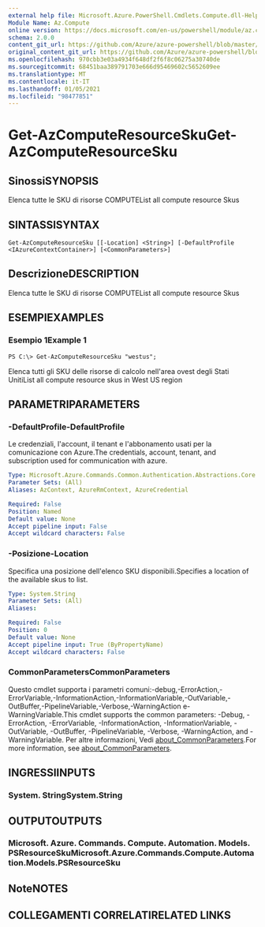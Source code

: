 ```yaml
---
external help file: Microsoft.Azure.PowerShell.Cmdlets.Compute.dll-Help.xml
Module Name: Az.Compute
online version: https://docs.microsoft.com/en-us/powershell/module/az.compute/get-azcomputeresourcesku
schema: 2.0.0
content_git_url: https://github.com/Azure/azure-powershell/blob/master/src/Compute/Compute/help/Get-AzComputeResourceSku.md
original_content_git_url: https://github.com/Azure/azure-powershell/blob/master/src/Compute/Compute/help/Get-AzComputeResourceSku.md
ms.openlocfilehash: 970cbb3e03a4934f648df2f6f8c06275a30740de
ms.sourcegitcommit: 68451baa389791703e666d95469602c5652609ee
ms.translationtype: MT
ms.contentlocale: it-IT
ms.lasthandoff: 01/05/2021
ms.locfileid: "98477851"
---
```

# <span data-ttu-id="dc0b3-101">Get-AzComputeResourceSku</span><span class="sxs-lookup"><span data-stu-id="dc0b3-101">Get-AzComputeResourceSku</span></span>

## <span data-ttu-id="dc0b3-102">Sinossi</span><span class="sxs-lookup"><span data-stu-id="dc0b3-102">SYNOPSIS</span></span>
<span data-ttu-id="dc0b3-103">Elenca tutte le SKU di risorse COMPUTE</span><span class="sxs-lookup"><span data-stu-id="dc0b3-103">List all compute resource Skus</span></span>

## <span data-ttu-id="dc0b3-104">SINTASSI</span><span class="sxs-lookup"><span data-stu-id="dc0b3-104">SYNTAX</span></span>

```
Get-AzComputeResourceSku [[-Location] <String>] [-DefaultProfile <IAzureContextContainer>] [<CommonParameters>]
```

## <span data-ttu-id="dc0b3-105">Descrizione</span><span class="sxs-lookup"><span data-stu-id="dc0b3-105">DESCRIPTION</span></span>
<span data-ttu-id="dc0b3-106">Elenca tutte le SKU di risorse COMPUTE</span><span class="sxs-lookup"><span data-stu-id="dc0b3-106">List all compute resource Skus</span></span>

## <span data-ttu-id="dc0b3-107">ESEMPI</span><span class="sxs-lookup"><span data-stu-id="dc0b3-107">EXAMPLES</span></span>

### <span data-ttu-id="dc0b3-108">Esempio 1</span><span class="sxs-lookup"><span data-stu-id="dc0b3-108">Example 1</span></span>
```
PS C:\> Get-AzComputeResourceSku "westus";
```

<span data-ttu-id="dc0b3-109">Elenca tutti gli SKU delle risorse di calcolo nell'area ovest degli Stati Uniti</span><span class="sxs-lookup"><span data-stu-id="dc0b3-109">List all compute resource skus in West US region</span></span>

## <span data-ttu-id="dc0b3-110">PARAMETRI</span><span class="sxs-lookup"><span data-stu-id="dc0b3-110">PARAMETERS</span></span>

### <span data-ttu-id="dc0b3-111">-DefaultProfile</span><span class="sxs-lookup"><span data-stu-id="dc0b3-111">-DefaultProfile</span></span>
<span data-ttu-id="dc0b3-112">Le credenziali, l'account, il tenant e l'abbonamento usati per la comunicazione con Azure.</span><span class="sxs-lookup"><span data-stu-id="dc0b3-112">The credentials, account, tenant, and subscription used for communication with azure.</span></span>

```yaml
Type: Microsoft.Azure.Commands.Common.Authentication.Abstractions.Core.IAzureContextContainer
Parameter Sets: (All)
Aliases: AzContext, AzureRmContext, AzureCredential

Required: False
Position: Named
Default value: None
Accept pipeline input: False
Accept wildcard characters: False
```

### <span data-ttu-id="dc0b3-113">-Posizione</span><span class="sxs-lookup"><span data-stu-id="dc0b3-113">-Location</span></span>
<span data-ttu-id="dc0b3-114">Specifica una posizione dell'elenco SKU disponibili.</span><span class="sxs-lookup"><span data-stu-id="dc0b3-114">Specifies a location of the available skus to list.</span></span>

```yaml
Type: System.String
Parameter Sets: (All)
Aliases:

Required: False
Position: 0
Default value: None
Accept pipeline input: True (ByPropertyName)
Accept wildcard characters: False
```

### <span data-ttu-id="dc0b3-115">CommonParameters</span><span class="sxs-lookup"><span data-stu-id="dc0b3-115">CommonParameters</span></span>
<span data-ttu-id="dc0b3-116">Questo cmdlet supporta i parametri comuni:-debug,-ErrorAction,-ErrorVariable,-InformationAction,-InformationVariable,-OutVariable,-OutBuffer,-PipelineVariable,-Verbose,-WarningAction e-WarningVariable.</span><span class="sxs-lookup"><span data-stu-id="dc0b3-116">This cmdlet supports the common parameters: -Debug, -ErrorAction, -ErrorVariable, -InformationAction, -InformationVariable, -OutVariable, -OutBuffer, -PipelineVariable, -Verbose, -WarningAction, and -WarningVariable.</span></span> <span data-ttu-id="dc0b3-117">Per altre informazioni, Vedi [about_CommonParameters](http://go.microsoft.com/fwlink/?LinkID=113216).</span><span class="sxs-lookup"><span data-stu-id="dc0b3-117">For more information, see [about_CommonParameters](http://go.microsoft.com/fwlink/?LinkID=113216).</span></span>

## <span data-ttu-id="dc0b3-118">INGRESSI</span><span class="sxs-lookup"><span data-stu-id="dc0b3-118">INPUTS</span></span>

### <span data-ttu-id="dc0b3-119">System. String</span><span class="sxs-lookup"><span data-stu-id="dc0b3-119">System.String</span></span>

## <span data-ttu-id="dc0b3-120">OUTPUT</span><span class="sxs-lookup"><span data-stu-id="dc0b3-120">OUTPUTS</span></span>

### <span data-ttu-id="dc0b3-121">Microsoft. Azure. Commands. Compute. Automation. Models. PSResourceSku</span><span class="sxs-lookup"><span data-stu-id="dc0b3-121">Microsoft.Azure.Commands.Compute.Automation.Models.PSResourceSku</span></span>

## <span data-ttu-id="dc0b3-122">Note</span><span class="sxs-lookup"><span data-stu-id="dc0b3-122">NOTES</span></span>

## <span data-ttu-id="dc0b3-123">COLLEGAMENTI CORRELATI</span><span class="sxs-lookup"><span data-stu-id="dc0b3-123">RELATED LINKS</span></span>
